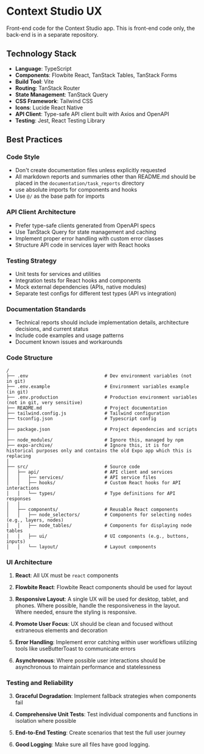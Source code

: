 # Context Studio UX

Front-end code for the Context Studio app. This is front-end code only, the back-end is in a separate repository.

## Technology Stack
- **Language**: TypeScript
- **Components**: Flowbite React, TanStack Tables, TanStack Forms
- **Build Tool**: Vite
- **Routing**: TanStack Router
- **State Management**: TanStack Query
- **CSS Framework**: Tailwind CSS
- **Icons**: Lucide React Native
- **API Client**: Type-safe API client built with Axios and OpenAPI
- **Testing**: Jest, React Testing Library

## Best Practices

### Code Style
- Don't create documentation files unless explicitly requested
- All markdown reports and summaries other than README.md should be placed in the `documentation/task_reports` directory
- use absolute imports for components and hooks
- Use `@/` as the base path for imports


### API Client Architecture
- Prefer type-safe clients generated from OpenAPI specs
- Use TanStack Query for state management and caching
- Implement proper error handling with custom error classes
- Structure API code in services layer with React hooks

### Testing Strategy
- Unit tests for services and utilities
- Integration tests for React hooks and components
- Mock external dependencies (APIs, native modules)
- Separate test configs for different test types (API vs integration)

### Documentation Standards
- Technical reports should include implementation details, architecture decisions, and current status
- Include code examples and usage patterns
- Document known issues and workarounds


### Code Structure
```text
/
├── .env                            # Dev environment variables (not in git)
├── .env.example                    # Environment variables example (in git)
├── .env.production                 # Production environment variables (not in git, very sensitive)
├── README.md                       # Project documentation
├── tailwind.config.js              # Tailwind configuration
├── tsconfig.json                   # Typescript config
│
├── package.json                    # Project dependencies and scripts
│
├── node_modules/                   # Ignore this, managed by npm
├── expo-archive/                   # Ignore this, it is for historical purposes only and contains the old Expo app which this is replacing
│
├── src/                            # Source code
│   ├── api/                        # API client and services
│   │   ├── services/               # API service files
│   │   ├── hooks/                  # Custom React hooks for API interactions
│   │   └── types/                  # Type definitions for API responses
│   │
│   ├── components/                 # Reusable React components
│   │   ├── node_selectors/         # Components for selecting nodes (e.g., layers, nodes)
│   │   ├── node_tables/            # Components for displaying node tables
│   │   ├── ui/                     # UI components (e.g., buttons, inputs)
│   │   └── layout/                 # Layout components
```

### UI Architecture

1. **React**: All UX must be `react` components

2. **Flowbite React**: Flowbite React components should be used for layout

3. **Responsive Layout**: A single UX will be used for desktop, tablet, and phones. Where possible, handle the responsiveness in the layout. Where needed, ensure the styling is responsive.

4. **Promote User Focus**: UX should be clean and focused without extraneous elements and decoration

5. **Error Handling**: Implement error catching within user workflows utilizing tools like useButterToast to communicate errors

6. **Asynchronous**: Where possible user interactions should be asynchronous to maintain performance and statelessness

### Testing and Reliability

3. **Graceful Degradation**: Implement fallback strategies when components fail

4. **Comprehensive Unit Tests**: Test individual components and functions in isolation where possible

5. **End-to-End Testing**: Create scenarios that test the full user journey

6. **Good Logging**: Make sure all files have good logging.